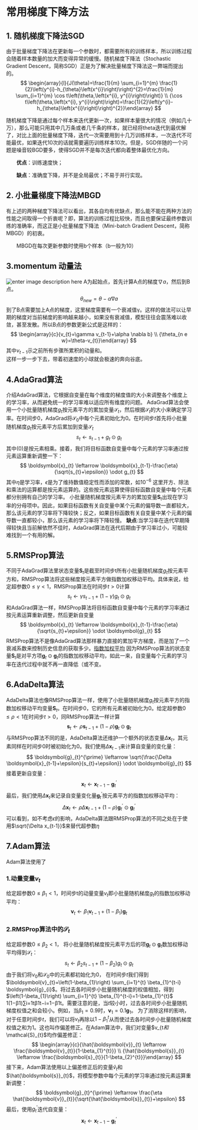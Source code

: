 ﻿# 常用梯度下降方法

## 1. 随机梯度下降法SGD

由于批量梯度下降法在更新每一个参数时，都需要所有的训练样本，所以训练过程会随着样本数量的加大而变得异常的缓慢。随机梯度下降法（Stochastic Gradient Descent，简称SGD）正是为了解决批量梯度下降法这一弊端而提出的。
$$ 
\begin{array}{l}{J(\theta)=\frac{1}{m} \sum_{i=1}^{m} \frac{1}{2}\left(y^{i}-h_{\theta}\left(x^{i}\right)\right)^{2}=\frac{1}{m} \sum_{i=1}^{m} \cos t\left(\theta,\left(x^{i}, y^{i}\right)\right)} \\ {\cos t\left(\theta,\left(x^{i}, y^{i}\right)\right)=\frac{1}{2}\left(y^{i}-h_{\theta}\left(x^{i}\right)\right)^{2}}\end{array}
 $$
 
 随机梯度下降是通过每个样本来迭代更新一次，如果样本量很大的情况（例如几十万），那么可能只用其中几万条或者几千条的样本，就已经将theta迭代到最优解了，对比上面的批量梯度下降，迭代一次需要用到十几万训练样本，一次迭代不可能最优，如果迭代10次的话就需要遍历训练样本10次。但是，SGD伴随的一个问题是噪音较BGD要多，使得SGD并不是每次迭代都向着整体最优化方向。

　　**优点**：训练速度快；

　　**缺点**：准确度下降，并不是全局最优；不易于并行实现。

## 2. 小批量梯度下降法MBGD
有上述的两种梯度下降法可以看出，其各自均有优缺点，那么能不能在两种方法的性能之间取得一个折衷呢？即，算法的训练过程比较快，而且也要保证最终参数训练的准确率，而这正是小批量梯度下降法（Mini-batch Gradient Descent，简称MBGD）的初衷。

　　MBGD在每次更新参数时使用b个样本（b一般为10）

## 3.momentum 动量法
![enter image description here](https://lh3.googleusercontent.com/QvgTjSuiQc9Q8w-eyorPZpAweNXM6Gl4sT7Zq3shYB29JFjXx9iiLR4v_4scUwv3QKjAJ9Jq4of_)
A为起始点，首先计算A点的梯度$\nabla a$，然后到B点。
$$ 
\theta_{n e w}=\theta-\alpha \nabla a
 $$
 到了B点需要加上A点的梯度，这里梯度需要有一个衰减值γ。这样的做法可以让早期的梯度对当前梯度的影响越来越小，如果没有衰减值，模型往往会震荡难以收敛，甚至发散。所以B点的参数更新公式是这样的：
 $$ 
\begin{array}{c}{v_{t}=\gamma v_{t-1}+\alpha \nabla b} \\ {\theta_{n e w}=\theta-v_{t}}\end{array}
 $$
 其中$v_{t-1}$示之前所有步骤所累积的动量和。  
这样一步一步下去，带着初速度的小球就会极速的奔向谷底。

## 4.AdaGrad算法
介绍AdaGrad算法，它根据自变量在每个维度的梯度值的大小来调整各个维度上的学习率，从而避免统一的学习率难以适应所有维度的问题。
AdaGrad算法会使用一个小批量随机梯度$g_{t}$按元素平方的累加变量$\mathcal{S}_{t}$，然后根据$\mathcal{S}_{t}$的大小来确定学习率。在时间步0，AdaGrad将$\mathcal{S}_{0}$中每个元素初始化为0。在时间步$t$首先将小批量随机梯度$g_{t}$按元素平方后累加到变量$\mathcal{S}_{t}$
$$ 
s_{t} \leftarrow s_{t-1}+g_{t} \odot g_{t}
 $$
 其中$(0)$是按元素相乘。接着，我们将目标函数自变量中每个元素的学习率通过按元素运算重新调整一下：
 $$ 
\boldsymbol{x}_{t} \leftarrow \boldsymbol{x}_{t-1}-\frac{\eta}{\sqrt{s_{t}+\epsilon}} \odot g_{t}
 $$
 其中$\eta$是学习率，$\epsilon$是为了维持数值稳定性而添加的常数，如$10^{-6}$
 这里开方、除法和乘法的运算都是按元素运算的。这些按元素运算使得目标函数自变量中每个元素都分别拥有自己的学习率。
 小批量随机梯度按元素平方的累加变量$\boldsymbol{S}_{t}$出现在学习率的分母项中。因此，如果目标函数有关自变量中某个元素的偏导数一直都较大，那么该元素的学习率将下降较快；反之，如果目标函数有关自变量中某个元素的偏导数一直都较小，那么该元素的学习率将下降较慢。
 **缺点**:当学习率在迭代早期降得较快且当前解依然不佳时，AdaGrad算法在迭代后期由于学习率过小，可能较难找到一个有用的解。
## 5.RMSProp算法
不同于AdaGrad算法里状态变量$\boldsymbol{S}_{t}$是截至时间步t所有小批量随机梯度$g_{t}$按元素平方和，RMSProp算法将这些梯度按元素平方做指数加权移动平均。具体来说，给定超参数$0 \leq \gamma<1$，RMSProp算法在时间步$t>0$计算
$$ 
s_{t} \leftarrow \gamma s_{t-1}+(1-\gamma) g_{t} \odot g_{t}
 $$
 和AdaGrad算法一样，RMSProp算法将目标函数自变量中每个元素的学习率通过按元素运算重新调整，然后更新自变量
 $$ 
\boldsymbol{x}_{t} \leftarrow \boldsymbol{x}_{t-1}-\frac{\eta}{\sqrt{s_{t}+\epsilon}} \odot \boldsymbol{g}_{t}
 $$
RMSProp算法不是像AdaGrad算法那样暴力直接的累加平方梯度，而是加了一个衰减系数来控制历史信息的获取多少。[指数加权平均](https://zhuanlan.zhihu.com/p/29895933)
因为RMSProp算法的状态变量$\boldsymbol{S}_{t}$是对平方项$\boldsymbol{g}_{t} \odot \boldsymbol{g}_{t}$的指数加权移动平均，如此一来，自变量每个元素的学习率在迭代过程中就不再一直降低（或不变。

## 6.AdaDelta算法
AdaDelta算法也像RMSProp算法一样，使用了小批量随机梯度$g_{t}$按元素平方的指数加权移动平均变量$\boldsymbol{S}_{t}$。在时间步0，它的所有元素被初始化为0。给定超参数$0 \leq \rho<1$在时间步$t>0$，同RMSProp算法一样计算
$$ 
\boldsymbol{s}_{t} \leftarrow \rho \boldsymbol{s}_{t-1}+(1-\rho) \boldsymbol{g}_{t} \odot \boldsymbol{g}_{t}
 $$
与RMSProp算法不同的是，AdaDelta算法还维护一个额外的状态变量$\Delta \boldsymbol{x}_{t}$，其元素同样在时间步0时被初始化为0。我们使用$\Delta \boldsymbol{x}_{t-1}$来计算自变量的变化量：
$$ 
\boldsymbol{g}_{t}^{\prime} \leftarrow \sqrt{\frac{\Delta \boldsymbol{x}_{t-1}+\epsilon}{s_{t}+\epsilon}} \odot \boldsymbol{g}_{t}
 $$
 接着更新自变量：
 $$ 
\boldsymbol{x}_{t} \leftarrow \boldsymbol{x}_{t-1}-\boldsymbol{g}_{t}^{\prime}
 $$
 最后，我们使用$\Delta \boldsymbol{x}_{t}$来记录自变量变化量$\boldsymbol{g}_{t}^{\prime}$按元素平方的指数加权移动平均：
 $$ 
\Delta \boldsymbol{x}_{t} \leftarrow \rho \Delta \boldsymbol{x}_{t-1}+(1-\rho) \boldsymbol{g}_{t}^{\prime} \odot \boldsymbol{g}_{t}^{\prime}
 $$
可以看到，如不考虑$\epsilon$的影响，AdaDelta算法跟RMSProp算法的不同之处在于使用$\sqrt{\Delta x_{t-1}}$来替代超参数$\eta$

## 7.Adam算法
Adam算法使用了
### 1.动量变量$v_{t}$
给定超参数$0 \leq \beta_{1}<1$，时间步t的动量变量$v_{t}$即小批量随机梯度$g_{t}$的指数加权移动平均：
$$ 
\boldsymbol{v}_{t} \leftarrow \beta_{1} \boldsymbol{v}_{t-1}+\left(1-\beta_{1}\right) \boldsymbol{g}_{t}
 $$
### 2.RMSProp算法中的$\mathcal{S}_{t}$
给定超参数$0 \leq \beta_{2}<1$， 将小批量随机梯度按元素平方后的项$\boldsymbol{g}_{t} \odot \boldsymbol{g}_{t}$数加权移动平均得到$\mathcal{S}_{t}$：
$$ 
s_{t} \leftarrow \beta_{2} s_{t-1}+\left(1-\beta_{2}\right) g_{t} \odot g_{t}
 $$
 由于我们将$v_{0}$和$\mathcal{S}_{0}$中的元素都初始化为0， 在时间步$t$我们得到$\boldsymbol{v}_{t}=\left(1-\beta_{1}\right) \sum_{i=1}^{t} \beta_{1}^{t-i} \boldsymbol{g}_{i}$。将过去各时间步小批量随机梯度的权值相加，得到$\left(1-\beta_{1}\right) \sum_{i=1}^{t} \beta_{1}^{t-i}=1-\beta_{1}^{t}$  
1(1−β1)∑i=1tβ1t−i=1−β1t。需要注意的是，当$t$较小时，过去各时间步小批量随机梯度权值之和会较小。例如，当$\beta_{1}=0.9$时，$\boldsymbol{v}_{1}=0.1 \boldsymbol{g}_{1}$。
为了消除这样的影响，对于任意时间步$t$，我们可以将$v_{t}$再除以$1-\beta_{1}^{t}$从而使过去各时间步小批量随机梯度权值之和为1。这也叫作偏差修正。在Adam算法中，我们对变量$v_{t$和$\mathcal{S}_{t}$均作偏差修正：
$$ 
\begin{array}{c}{\hat{\boldsymbol{v}}_{t} \leftarrow \frac{\boldsymbol{v}_{t}}{1-\beta_{1}^{t}}} \\ {\hat{\boldsymbol{s}}_{t} \leftarrow \frac{\boldsymbol{s}_{t}}{1-\beta_{2}^{t}}}\end{array}
 $$
 接下来，Adam算法使用以上偏差修正后的变量$\hat{v}_{t}$和$\hat{\boldsymbol{s}}_{t}$，将模型参数中每个元素的学习率通过按元素运算重新调整：
 $$ 
\boldsymbol{g}_{t}^{\prime} \leftarrow \frac{\eta \hat{\boldsymbol{v}}_{t}}{\sqrt{\hat{\boldsymbol{s}}_{t}}+\epsilon}
 $$
 最后，使用$g_{t}^{\prime}$迭代自变量：
 $$ 
\boldsymbol{x}_{t} \leftarrow \boldsymbol{x}_{t-1}-\boldsymbol{g}_{t}^{\prime}
 $$
